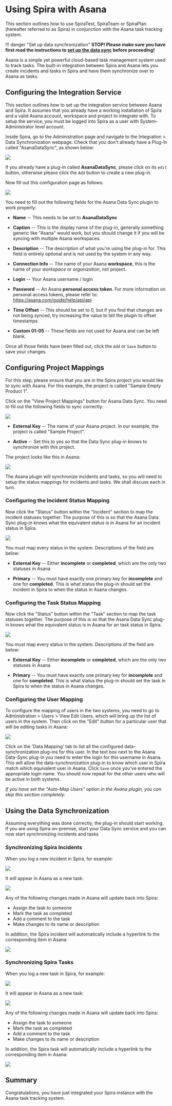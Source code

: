 # Using Spira with Asana

This section outlines how to use SpiraTest, SpiraTeam or SpiraPlan
(hereafter referred to as Spira) in conjunction with the Asana
task tracking system.

!!! danger "Set up data synchronization"
    **STOP! Please make sure you have first read the instructions to [set up  the data sync](../Setting-up-Data-Synchronization/) before proceeding!**

Asana is a simple yet powerful cloud-based task management system used to track tasks. The built-in integration between Spira and Asana lets you create incidents and tasks in Spira and have them synchronize over to Asana as tasks.

## Configuring the Integration Service 

This section outlines how to set up the integration service between
Asana and Spira. It assumes that you already have a working
installation of Spira and a valid Asana account, workspace and project to integrate with.
To setup the service, you must be logged into Spira as a user with
System-Administrator level account.

Inside Spira, go to the Administration page and navigate to the
Integration \> Data Synchronization webpage. Check that you don't
already have a Plug-In called "AsanaDataSync", as shown below:

![](img/Using_Spira_with_Asana_1.png)

If you already have a plug-in called **AsanaDataSync**, please click on
its `edit` button, otherwise please click the `Add` button to create a
new plug-in.

Now fill out this configuration page as follows:

![](img/Using_Spira_with_Asana_2.png)


You need to fill out the following fields for the Asana Data Sync
plugin to work properly:

-   **Name** -- This needs to be set to **AsanaDataSync**

-   **Caption** -- This is the display name of the plug-in, generally
something generic like "Asana" would work, but you should change it
if you will be syncing with multiple Asana workspaces.

-   **Description** -- The description of what you're using the plug-in
for. This field is entirely optional and is not used by the system
in any way.

-   **Connection Info** -- The name of your Asana **workspace**, this is the name of your *workspace* or *organization*, not project.

-   **Login** -- Your Asana username / login

-   **Password** -- An Asana **personal access token**. For more information on personal access tokens, please refer to:
<https://asana.com/guide/help/api/api>

-   **Time Offset** -- This should be set to 0, but if you find that
changes are not being synced, try increasing the value to tell the
plugin to offset timestamps

-   **Custom 01-05** -- These fields are not used for Asana and can be left blank.

Once all those fields have
been filled out, click the `Add` or `Save` button to save your changes.

## Configuring Project Mappings

For this step, please ensure that you are in the Spira project you
would like to sync with Asana. For this example, the project is called
"Sample Empty Product 1".

Click on the "View Project Mappings" button for Asana Data Sync. You
need to fill out the following fields to sync correctly:

![](img/Using_Spira_with_Asana_3.png)

-   **External Key** -- The name of your Asana project. In our
example, the project is called "Sample Project".

-   **Active** -- Set this to yes so that the Data Sync plug-in knows to
synchronize with this project.

The project looks like this in Asana:

![](img/Using_Spira_with_Asana_4.png)


The Asana plugin will synchronize incidents and tasks, so you will need to setup the status mappings for incidents and tasks. We shall discuss each in turn.

### Configuring the Incident Status Mapping

Now click the "Status" button within the "Incident" section to map the
incident statuses together. The purpose of this is so that the Asana
Data Sync plug-in knows what the equivalent status is in Asana for an
incident status in Spira.

![](img/Using_Spira_with_Asana_5.png)

You must map every status in the system. Descriptions of the field are
below:

-   **External Key** -- Either **incomplete** or **completed**, which are the
only two statuses in Asana

-   **Primary** -- You must have exactly one primary key for **incomplete**
and one for **completed**. This is what status the plug-in should set
the incident in Spira to when the status in Asana changes.

### Configuring the Task Status Mapping

Now click the "Status" button within the "Task" section to map the
task statuses together. The purpose of this is so that the Asana
Data Sync plug-in knows what the equivalent status is in Asana for an
task status in Spira.

![](img/Using_Spira_with_Asana_6.png)

You must map every status in the system. Descriptions of the field are
below:

-   **External Key** -- Either **incomplete** or **completed**, which are the
only two statuses in Asana

-   **Primary** -- You must have exactly one primary key for **incomplete**
and one for **completed**. This is what status the plug-in should set
the task in Spira to when the status in Asana changes.

### Configuring the User Mapping

To configure the mapping of users in the two systems, you need to go to
Administration \> Users \> View Edit Users, which will bring up the list
of users in the system. Then click on the "Edit" button for a particular
user that will be editing tasks in Asana:

![](img/Using_Spira_with_Asana_7.png)

Click on the 'Data Mapping' tab to list all the configured
data-synchronization plug-ins for this user. In the text box next to the
Asana Data-Sync plug-in you need to enter the login for this username
in Asana. This will allow the data-synchronization plug-in to know
which user in Spira match which equivalent user in Asana. Click
`Save` once you've entered the appropriate login name. You should now
repeat for the other users who will be active in both systems.

*If you have set the "Auto-Map Users" option in the Asana plugin, you
can skip this section completely.*

## Using the Data Synchronization

Assuming everything was done correctly, the plug-in should start
working. If you are using Spira on-premise, start your Data Sync service and you can now start synchronizing incidents and tasks

### Synchronizing Spira Incidents

When you log a new incident in Spira, for example:

![](img/Using_Spira_with_Asana_8.png)

It will appear in Asana as a new task:

![](img/Using_Spira_with_Asana_9.png)

Any of the following changes made in Asana will update back into Spira:

- Assign the task to someone
- Mark the task as completed
- Add a comment to the task
- Make changes to its name or description

In addition, the Spira incident will automatically include a hyperlink to the corresponding item in Asana:

![](img/Using_Spira_with_Asana_10.png)

### Synchronizing Spira Tasks

When you log a new task in Spira, for example:

![](img/Using_Spira_with_Asana_11.png)

It will appear in Asana as a new task:

![](img/Using_Spira_with_Asana_12.png)

Any of the following changes made in Asana will update back into Spira:

- Assign the task to someone
- Mark the task as completed
- Add a comment to the task
- Make changes to its name or description

In addition, the Spira task will automatically include a hyperlink to the corresponding item in Asana:

![](img/Using_Spira_with_Asana_13.png)

## Summary

Congratulations, you have just integrated your Spira instance with
the Asana task tracking system.